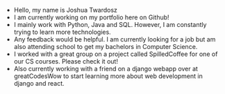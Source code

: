 - Hello, my name is Joshua Twardosz
- I am currently working on my portfolio here on Github!
- I mainly work with Python, Java and SQL. However, I am constantly trying to learn more technologies.
- Any feedback would be helpful. I am currently looking for a job but am also attending school to get my bachelors in Computer Science.
- I worked with a great group on a project called SpilledCoffee for one of our CS courses. Please check it out!
- Also currently working with a friend on a django webapp over at greatCodesWow to start learning more about web development in django and react.

